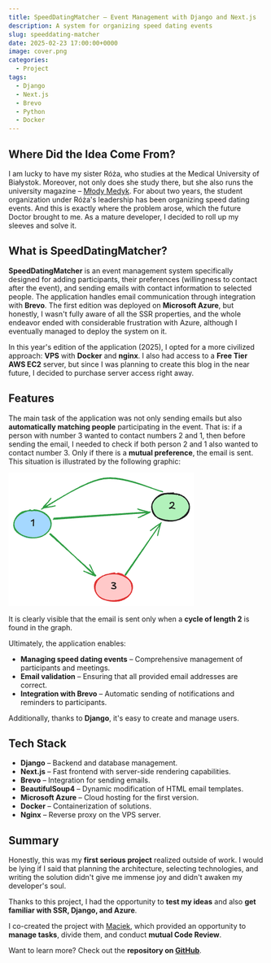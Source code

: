 ```yaml
---
title: SpeedDatingMatcher – Event Management with Django and Next.js
description: A system for organizing speed dating events
slug: speeddating-matcher
date: 2025-02-23 17:00:00+0000
image: cover.png
categories:
  - Project
tags:
  - Django
  - Next.js
  - Brevo
  - Python
  - Docker
---
```


## Where Did the Idea Come From?
I am lucky to have my sister Róża, who studies at the Medical University of Białystok. Moreover, not only does she study there, but she also runs the university magazine – [Młody Medyk](https://www.instagram.com/mlodymedyk_/). For about two years, the student organization under Róża's leadership has been organizing speed dating events. And this is exactly where the problem arose, which the future Doctor brought to me. As a mature developer, I decided to roll up my sleeves and solve it.

## What is SpeedDatingMatcher?

**SpeedDatingMatcher** is an event management system specifically designed for adding participants, their preferences (willingness to contact after the event), and sending emails with contact information to selected people. The application handles email communication through integration with **Brevo**. The first edition was deployed on **Microsoft Azure**, but honestly, I wasn't fully aware of all the SSR properties, and the whole endeavor ended with considerable frustration with Azure, although I eventually managed to deploy the system on it.

In this year's edition of the application (2025), I opted for a more civilized approach: **VPS** with **Docker** and **nginx**. I also had access to a **Free Tier AWS EC2** server, but since I was planning to create this blog in the near future, I decided to purchase server access right away.

## Features
The main task of the application was not only sending emails but also **automatically matching people** participating in the event. That is:
if a person with number 3 wanted to contact numbers 2 and 1, then before sending the email, I needed to check if both person 2 and 1 also wanted to contact number 3. Only if there is a **mutual preference**, the email is sent. This situation is illustrated by the following graphic:

![Graph showing preference matching](persons_preferences.png)

It is clearly visible that the email is sent only when a **cycle of length 2** is found in the graph.

Ultimately, the application enables:

- **Managing speed dating events** – Comprehensive management of participants and meetings.
- **Email validation** – Ensuring that all provided email addresses are correct.
- **Integration with Brevo** – Automatic sending of notifications and reminders to participants.

Additionally, thanks to **Django**, it's easy to create and manage users.

## Tech Stack
- **Django** – Backend and database management.
- **Next.js** – Fast frontend with server-side rendering capabilities.
- **Brevo** – Integration for sending emails.
- **BeautifulSoup4** – Dynamic modification of HTML email templates.
- **Microsoft Azure** – Cloud hosting for the first version.
- **Docker** – Containerization of solutions.
- **Nginx** – Reverse proxy on the VPS server.

## Summary
Honestly, this was my **first serious project** realized outside of work. I would be lying if I said that planning the architecture, selecting technologies, and writing the solution didn't give me immense joy and didn't awaken my developer's soul.

Thanks to this project, I had the opportunity to **test my ideas** and also **get familiar with SSR, Django, and Azure**.

I co-created the project with [Maciek](https://www.linkedin.com/in/maciej-korsakowski-a65b0226a/), which provided an opportunity to **manage tasks**, divide them, and conduct **mutual Code Review**.

Want to learn more? Check out the **repository on [GitHub](https://github.com/benhus8/SpeedDatingMatcher)**.